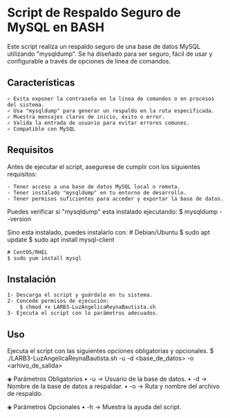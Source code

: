 # Script de Respaldo Seguro de MySQL en BASH

Este script realiza un respaldo seguro de una base de datos MySQL utilizando "mysqldump". Se ha diseñado para ser seguro, fácil de usar y configurable a través de opciones de línea de comandos.

## Características 
    ✓ Evita exponer la contraseña en la línea de comandos o en procesos del sistema.
    ✓ Usa "mysqldump" para generar un respaldo en la ruta especificada.
    ✓ Muestra mensajes claros de inicio, éxito o error.
    ✓ Valida la entrada de usuario para evitar errores comunes.
    ✓ Compatible con MySQL

## Requisitos 

Antes de ejecutar el script, asegurese de cumplir con los siguientes requisitos:

    - Tener acceso a una base de datos MySQL local o remota.
    - Tener instalado "mysqldump" en tu entorno de desarrollo.
    - Tener permisos suficientes para acceder y exportar la base de datos.

Puedes verificar si "mysqldump" esta instalado ejecutando:
    $ mysqldump --version

Sino esta instalado, puedes instalarlo con:
    # Debian/Ubuntu
    $ sudo apt update
    $ sudo apt install mysql-client

    # CentOS/RHEL
    $ sudo yum install mysql

## Instalación
    
    1- Descarga el script y guárdalo en tu sistema.
    2- Concede permisos de ejecución:
        $ chmod +x LARB3-LuzAngelicaReynaBautista.sh
    3- Ejecuta el script con lo parámetros adecuados.

## Uso

Ejecuta el script con las siguientes opciones obligatorias y opcionales.
    $ ./LARB3-LuzAngelicaReynaBautista.sh -u <usuario> -d <base_de_datos> -o <arhivo_de_salida>

◈ Parámetros Obligatorios
    • -u → Usuario de la base de datos.
    • -d → Nombre de la base de datos a respaldar.
    • -o → Ruta y nombre del archivo de respaldo.

◈ Parámetros Opcionales
    • -h → Muestra la ayuda del script.




